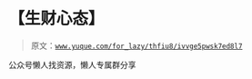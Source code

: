 # 【生财心态】

> 原文：[`www.yuque.com/for_lazy/thfiu8/ivvge5pwsk7ed8l7`](https://www.yuque.com/for_lazy/thfiu8/ivvge5pwsk7ed8l7)



公众号懒人找资源，懒人专属群分享